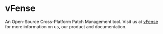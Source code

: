 vFense
======

An Open-Source Cross-Platform Patch Management tool. Visit us at <a href="http://www.vfense.org">vFense</a>
for more information on us, our product and documentation.
